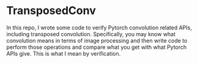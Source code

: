 # TransposedConv
In this repo, I wrote some code to verify Pytorch convolution related APIs, including transposed convolution. Specifically, you may know what convolution means in terms of image processing and then write code to perform those operations and compare what you get with what Pytorch APIs give. This is what I mean by verification.
